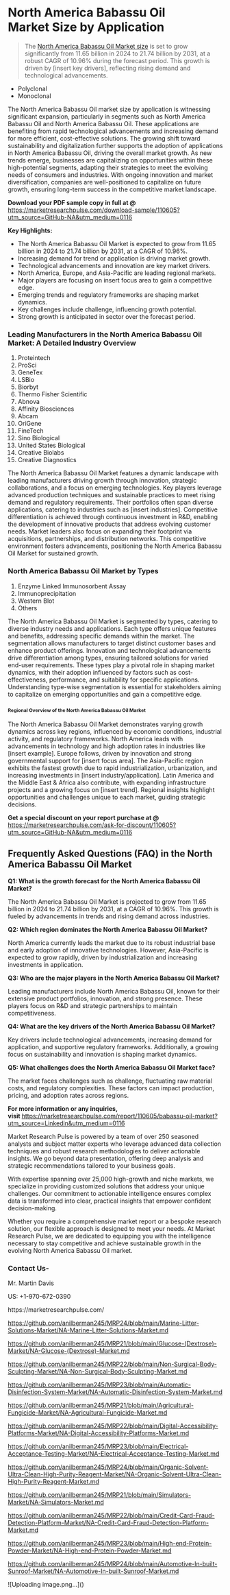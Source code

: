 <h1>North America Babassu Oil Market&nbsp;Size by Application</h1><blockquote><p>The <a href="https://marketresearchpulse.com/download-sample/110605?utm_source=GitHub-NA&amp;utm_medium=0116">North America Babassu Oil Market size</a> is set to grow significantly from 11.65 billion in 2024 to 21.74 billion by 2031, at a robust CAGR of 10.96% during the forecast period. This growth is driven by [insert key drivers], reflecting rising demand and technological advancements.</p></blockquote><ul><li>Polyclonal<li> Monoclonal</li></ul><p>The North America Babassu Oil market size by application is witnessing significant expansion, particularly in segments such as North America Babassu Oil and North America Babassu Oil. These applications are benefiting from rapid technological advancements and increasing demand for more efficient, cost-effective solutions. The growing shift toward sustainability and digitalization further supports the adoption of applications in North America Babassu Oil, driving the overall market growth. As new trends emerge, businesses are capitalizing on opportunities within these high-potential segments, adapting their strategies to meet the evolving needs of consumers and industries. With ongoing innovation and market diversification, companies are well-positioned to capitalize on future growth, ensuring long-term success in the competitive market landscape.</p><p><strong>Download your PDF sample copy in full at @ </strong><a href="https://marketresearchpulse.com/download-sample/110605?utm_source=GitHub-NA&amp;utm_medium=0116">https://marketresearchpulse.com/download-sample/110605?utm_source=GitHub-NA&amp;utm_medium=0116</a></p><p><strong>Key Highlights: </strong></p><ul><li>The North America Babassu Oil Market is expected to grow from 11.65 billion in 2024 to 21.74 billion by 2031, at a CAGR of 10.96%.</li><li>Increasing demand for trend or application is driving market growth.</li><li>Technological advancements and innovation are key market drivers.</li><li>North America, Europe, and Asia-Pacific are leading regional markets.</li><li>Major players are focusing on insert focus area to gain a competitive edge.</li><li>Emerging trends and regulatory frameworks are shaping market dynamics.</li><li>Key challenges include challenge, influencing growth potential.</li><li>Strong growth is anticipated in sector over the forecast period.</li></ul><h3>Leading Manufacturers in the North America Babassu Oil Market: A Detailed Industry Overview</h3><ol><li>Proteintech</li><li>ProSci</li><li>GeneTex</li><li>LSBio</li><li>Biorbyt</li><li>Thermo Fisher Scientific</li><li>Abnova</li><li>Affinity Biosciences</li><li>Abcam</li><li>OriGene</li><li>FineTech</li><li>Sino Biological</li><li>United States Biological</li><li>Creative Biolabs</li><li>Creative Diagnostics</li></ol><div class="flex max-w-full flex-col flex-grow"><div class="min-h-8 text-message flex w-full flex-col items-end gap-2 whitespace-normal break-words [.text-message+&amp;]:mt-5" dir="auto" data-message-author-role="assistant" data-message-id="fd8432e4-4910-450d-b182-61b7bfb0a01f" data-message-model-slug="gpt-4o"><div class="flex w-full flex-col gap-1 empty:hidden first:pt-[3px]"><div class="markdown prose w-full break-words dark:prose-invert light"><p>The North America Babassu Oil Market features a dynamic landscape with leading manufacturers driving growth through innovation, strategic collaborations, and a focus on emerging technologies. Key players leverage advanced production techniques and sustainable practices to meet rising demand and regulatory requirements. Their portfolios often span diverse applications, catering to industries such as [insert industries]. Competitive differentiation is achieved through continuous investment in R&amp;D, enabling the development of innovative products that address evolving customer needs. Market leaders also focus on expanding their footprint via acquisitions, partnerships, and distribution networks. This competitive environment fosters advancements, positioning the North America Babassu Oil Market for sustained growth.</p></div></div></div></div><h3>North America Babassu Oil Market by Types</h3><ol><li>Enzyme Linked Immunosorbent Assay<li> Immunoprecipitation<li> Western Blot<li> Others</li></ol><div class="flex max-w-full flex-col flex-grow"><div class="min-h-8 text-message flex w-full flex-col items-end gap-2 whitespace-normal break-words [.text-message+&amp;]:mt-5" dir="auto" data-message-author-role="assistant" data-message-id="084470be-0bb7-4664-bddf-5156b4f41249" data-message-model-slug="gpt-4o-mini"><div class="flex w-full flex-col gap-1 empty:hidden first:pt-[3px]"><div class="markdown prose w-full break-words dark:prose-invert light"><p>The North America Babassu Oil Market is segmented by types, catering to diverse industry needs and applications. Each type offers unique features and benefits, addressing specific demands within the market. The segmentation allows manufacturers to target distinct customer bases and enhance product offerings. Innovation and technological advancements drive differentiation among types, ensuring tailored solutions for varied end-user requirements. These types play a pivotal role in shaping market dynamics, with their adoption influenced by factors such as cost-effectiveness, performance, and suitability for specific applications. Understanding type-wise segmentation is essential for stakeholders aiming to capitalize on emerging opportunities and gain a competitive edge.</p></div></div></div></div><h3><span style="font-size: 11px;">Regional Overview of the North America Babassu Oil Market</span></h3><div class="flex max-w-full flex-col flex-grow"><div class="min-h-8 text-message flex w-full flex-col items-end gap-2 whitespace-normal break-words [.text-message+&amp;]:mt-5" dir="auto" data-message-author-role="assistant" data-message-id="e9038762-ce64-4e30-91c9-9bd413514231" data-message-model-slug="gpt-4o-mini"><div class="flex w-full flex-col gap-1 empty:hidden first:pt-[3px]"><div class="markdown prose w-full break-words dark:prose-invert light"><p>The North America Babassu Oil Market demonstrates varying growth dynamics across key regions, influenced by economic conditions, industrial activity, and regulatory frameworks. North America leads with advancements in technology and high adoption rates in industries like [insert example]. Europe follows, driven by innovation and strong governmental support for [insert focus area]. The Asia-Pacific region exhibits the fastest growth due to rapid industrialization, urbanization, and increasing investments in [insert industry/application]. Latin America and the Middle East &amp; Africa also contribute, with expanding infrastructure projects and a growing focus on [insert trend]. Regional insights highlight opportunities and challenges unique to each market, guiding strategic decisions.</p></div></div></div></div><p><strong>Get a special discount on your report purchase at @ </strong><a href="https://marketresearchpulse.com/ask-for-discount/110605?utm_source=GitHub-NA&amp;utm_medium=0116">https://marketresearchpulse.com/ask-for-discount/110605?utm_source=GitHub-NA&amp;utm_medium=0116</a></p><h2>Frequently Asked Questions (FAQ) in the North America Babassu Oil Market</h2><p><strong>Q1: What is the growth forecast for the North America Babassu Oil Market?</strong></p><p>The North America Babassu Oil Market is projected to grow from 11.65 billion in 2024 to 21.74 billion by 2031, at a CAGR of 10.96%. This growth is fueled by advancements in trends and rising demand across industries.</p><p><strong>Q2: Which region dominates the North America Babassu Oil Market?</strong></p><p>North America currently leads the market due to its robust industrial base and early adoption of innovative technologies. However, Asia-Pacific is expected to grow rapidly, driven by industrialization and increasing investments in application.</p><p><strong>Q3: Who are the major players in the North America Babassu Oil Market?</strong></p><p>Leading manufacturers include North America Babassu Oil, known for their extensive product portfolios, innovation, and strong presence. These players focus on R&amp;D and strategic partnerships to maintain competitiveness.</p><p><strong>Q4: What are the key drivers of the North America Babassu Oil Market?</strong></p><p>Key drivers include technological advancements, increasing demand for application, and supportive regulatory frameworks. Additionally, a growing focus on sustainability and innovation is shaping market dynamics.</p><p><strong>Q5: What challenges does the North America Babassu Oil Market face?</strong></p><p>The market faces challenges such as challenge, fluctuating raw material costs, and regulatory complexities. These factors can impact production, pricing, and adoption rates across regions.</p><p><strong>For more information or any inquiries, visit&nbsp;</strong><a href="https://marketresearchpulse.com/report/110605/babassu-oil-market?utm_source=Linkedin&utm_medium=0116">https://marketresearchpulse.com/report/110605/babassu-oil-market?utm_source=Linkedin&utm_medium=0116</a></p><p>Market Research Pulse is powered by a team of over 250 seasoned analysts and subject matter experts who leverage advanced data collection techniques and robust research methodologies to deliver actionable insights. We go beyond data presentation, offering deep analysis and strategic recommendations tailored to your business goals.</p><p>With expertise spanning over 25,000 high-growth and niche markets, we specialize in providing customized solutions that address your unique challenges. Our commitment to actionable intelligence ensures complex data is transformed into clear, practical insights that empower confident decision-making.</p><p>Whether you require a comprehensive market report or a bespoke research solution, our flexible approach is designed to meet your needs. At Market Research Pulse, we are dedicated to equipping you with the intelligence necessary to stay competitive and achieve sustainable growth in the evolving North America Babassu Oil market.</p><h3><strong>Contact Us-</strong></h3><p>Mr. Martin Davis</p><p>US: +1-970-672-0390</p><p>https://marketresearchpulse.com/</p><p><a href="https://github.com/anilberman245/MRP24/blob/main/Marine-Litter-Solutions-Market/NA-Marine-Litter-Solutions-Market.md">https://github.com/anilberman245/MRP24/blob/main/Marine-Litter-Solutions-Market/NA-Marine-Litter-Solutions-Market.md</a></p><p><a href="https://github.com/anilberman245/MRP21/blob/main/Glucose-(Dextrose)-Market/NA-Glucose-(Dextrose)-Market.md">https://github.com/anilberman245/MRP21/blob/main/Glucose-(Dextrose)-Market/NA-Glucose-(Dextrose)-Market.md</a></p><p><a href="https://github.com/anilberman245/MRP22/blob/main/Non-Surgical-Body-Sculpting-Market/NA-Non-Surgical-Body-Sculpting-Market.md">https://github.com/anilberman245/MRP22/blob/main/Non-Surgical-Body-Sculpting-Market/NA-Non-Surgical-Body-Sculpting-Market.md</a></p><p><a href="https://github.com/anilberman245/MRP23/blob/main/Automatic-Disinfection-System-Market/NA-Automatic-Disinfection-System-Market.md">https://github.com/anilberman245/MRP23/blob/main/Automatic-Disinfection-System-Market/NA-Automatic-Disinfection-System-Market.md</a></p><p><a href="https://github.com/anilberman245/MRP21/blob/main/Agricultural-Fungicide-Market/NA-Agricultural-Fungicide-Market.md">https://github.com/anilberman245/MRP21/blob/main/Agricultural-Fungicide-Market/NA-Agricultural-Fungicide-Market.md</a></p><p><a href="https://github.com/anilberman245/MRP22/blob/main/Digital-Accessibility-Platforms-Market/NA-Digital-Accessibility-Platforms-Market.md">https://github.com/anilberman245/MRP22/blob/main/Digital-Accessibility-Platforms-Market/NA-Digital-Accessibility-Platforms-Market.md</a></p><p><a href="https://github.com/anilberman245/MRP23/blob/main/Electrical-Acceptance-Testing-Market/NA-Electrical-Acceptance-Testing-Market.md">https://github.com/anilberman245/MRP23/blob/main/Electrical-Acceptance-Testing-Market/NA-Electrical-Acceptance-Testing-Market.md</a></p><p><a href="https://github.com/anilberman245/MRP24/blob/main/Organic-Solvent-Ultra-Clean-High-Purity-Reagent-Market/NA-Organic-Solvent-Ultra-Clean-High-Purity-Reagent-Market.md">https://github.com/anilberman245/MRP24/blob/main/Organic-Solvent-Ultra-Clean-High-Purity-Reagent-Market/NA-Organic-Solvent-Ultra-Clean-High-Purity-Reagent-Market.md</a></p><p><a href="https://github.com/anilberman245/MRP21/blob/main/Simulators-Market/NA-Simulators-Market.md">https://github.com/anilberman245/MRP21/blob/main/Simulators-Market/NA-Simulators-Market.md</a></p><p><a href="https://github.com/anilberman245/MRP22/blob/main/Credit-Card-Fraud-Detection-Platform-Market/NA-Credit-Card-Fraud-Detection-Platform-Market.md">https://github.com/anilberman245/MRP22/blob/main/Credit-Card-Fraud-Detection-Platform-Market/NA-Credit-Card-Fraud-Detection-Platform-Market.md</a></p><p><a href="https://github.com/anilberman245/MRP23/blob/main/High-end-Protein-Powder-Market/NA-High-end-Protein-Powder-Market.md">https://github.com/anilberman245/MRP23/blob/main/High-end-Protein-Powder-Market/NA-High-end-Protein-Powder-Market.md</a></p><p><a href="https://github.com/anilberman245/MRP24/blob/main/Automotive-In-built-Sunroof-Market/NA-Automotive-In-built-Sunroof-Market.md">https://github.com/anilberman245/MRP24/blob/main/Automotive-In-built-Sunroof-Market/NA-Automotive-In-built-Sunroof-Market.md</a></p>
![Uploading image.png…]()
